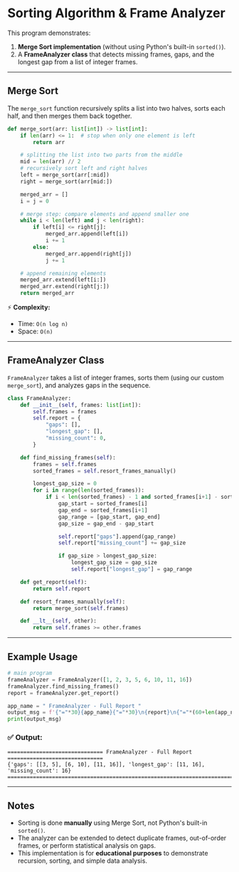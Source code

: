 # Sorting Algorithm & Frame Analyzer

This program demonstrates:
1. **Merge Sort implementation** (without using Python's built-in `sorted()`).
2. A **FrameAnalyzer class** that detects missing frames, gaps, and the longest gap from a list of integer frames.

---

## Merge Sort

The `merge_sort` function recursively splits a list into two halves, sorts each half, and then merges them back together.

```python
def merge_sort(arr: list[int]) -> list[int]:
    if len(arr) <= 1:  # stop when only one element is left
        return arr

    # splitting the list into two parts from the middle
    mid = len(arr) // 2
    # recursively sort left and right halves
    left = merge_sort(arr[:mid])
    right = merge_sort(arr[mid:])

    merged_arr = []
    i = j = 0

    # merge step: compare elements and append smaller one
    while i < len(left) and j < len(right):
        if left[i] <= right[j]:
            merged_arr.append(left[i])
            i += 1
        else:
            merged_arr.append(right[j])
            j += 1

    # append remaining elements
    merged_arr.extend(left[i:])
    merged_arr.extend(right[j:])
    return merged_arr
```

⚡ **Complexity:**  
- Time: `O(n log n)`  
- Space: `O(n)`  

---

## FrameAnalyzer Class

`FrameAnalyzer` takes a list of integer frames, sorts them (using our custom `merge_sort`), and analyzes gaps in the sequence.

```python
class FrameAnalyzer:
    def __init__(self, frames: list[int]):
        self.frames = frames
        self.report = {
            "gaps": [],
            "longest_gap": [],
            "missing_count": 0,
        }

    def find_missing_frames(self):
        frames = self.frames
        sorted_frames = self.resort_frames_manually()

        longest_gap_size = 0
        for i in range(len(sorted_frames)):
            if i < len(sorted_frames) - 1 and sorted_frames[i+1] - sorted_frames[i] > 1:
                gap_start = sorted_frames[i]
                gap_end = sorted_frames[i+1]
                gap_range = [gap_start, gap_end]
                gap_size = gap_end - gap_start

                self.report["gaps"].append(gap_range)
                self.report["missing_count"] += gap_size

                if gap_size > longest_gap_size:
                    longest_gap_size = gap_size
                    self.report["longest_gap"] = gap_range

    def get_report(self):
        return self.report

    def resort_frames_manually(self):
        return merge_sort(self.frames)

    def __lt__(self, other):
        return self.frames >= other.frames
```

---

## Example Usage

```python
# main program
frameAnalyzer = FrameAnalyzer([1, 2, 3, 5, 6, 10, 11, 16])
frameAnalyzer.find_missing_frames()
report = frameAnalyzer.get_report()

app_name = " FrameAnalyzer - Full Report "
output_msg = f'{"="*30}{app_name}{"="*30}\n{report}\n{"="*(60+len(app_name))}'
print(output_msg)
```

### ✅ Output:
```
============================== FrameAnalyzer - Full Report ==============================
{'gaps': [[3, 5], [6, 10], [11, 16]], 'longest_gap': [11, 16], 'missing_count': 16}
====================================================================================
```

---

## Notes
- Sorting is done **manually** using Merge Sort, not Python's built-in `sorted()`.
- The analyzer can be extended to detect duplicate frames, out-of-order frames, or perform statistical analysis on gaps.
- This implementation is for **educational purposes** to demonstrate recursion, sorting, and simple data analysis.
